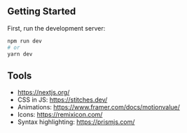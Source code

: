 ## Getting Started

First, run the development server:

```bash
npm run dev
# or
yarn dev
```

## Tools

- https://nextjs.org/
- CSS in JS: https://stitches.dev/
- Animations: https://www.framer.com/docs/motionvalue/
- Icons: https://remixicon.com/
- Syntax highlighting: https://prismjs.com/
